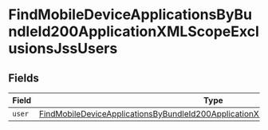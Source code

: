 # FindMobileDeviceApplicationsByBundleId200ApplicationXMLScopeExclusionsJssUsers


## Fields

| Field                                                                                                                                                                                               | Type                                                                                                                                                                                                | Required                                                                                                                                                                                            | Description                                                                                                                                                                                         |
| --------------------------------------------------------------------------------------------------------------------------------------------------------------------------------------------------- | --------------------------------------------------------------------------------------------------------------------------------------------------------------------------------------------------- | --------------------------------------------------------------------------------------------------------------------------------------------------------------------------------------------------- | --------------------------------------------------------------------------------------------------------------------------------------------------------------------------------------------------- |
| `user`                                                                                                                                                                                              | [FindMobileDeviceApplicationsByBundleId200ApplicationXMLScopeExclusionsJssUsersUser](../../models/operations/findmobiledeviceapplicationsbybundleid200applicationxmlscopeexclusionsjssusersuser.md) | :heavy_minus_sign:                                                                                                                                                                                  | N/A                                                                                                                                                                                                 |